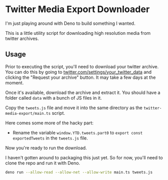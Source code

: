 # Twitter Media Export Downloader

I'm just playing around with Deno to build something I wanted. 

This is a little utility script for downloading high resolution media from twitter archives.

## Usage

Prior to executing the script, you'll need to download your twitter archive. You can do this by going to [twitter.com/settings/your_twitter_data](https://twitter.com/settings/your_twitter_data) and clicking the "Request your archive" button. It may take a few days at the moment.

Once it's available, download the archive and extract it. You should have a folder called `data` with a bunch of JS files in it.

Copy the `tweets.js` file and move it into the same directory as the `twitter-media-export/main.ts` script.

Here comes some more of the hacky part:

- Rename the variable `window.YTD.tweets.part0` to `export const exportedTweets` in the `tweets.js` file.

Now you're ready to run the download.

I haven't gotten around to packaging this just yet. So for now, you'll need to clone the repo and run it with Deno.

```bash
deno run --allow-read --allow-net --allow-write main.ts tweets.js
```